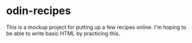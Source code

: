 # odin-recipes
This is a mockup project for putting up a few recipes online.
I'm hoping to be able to write basic HTML by practicing this.
